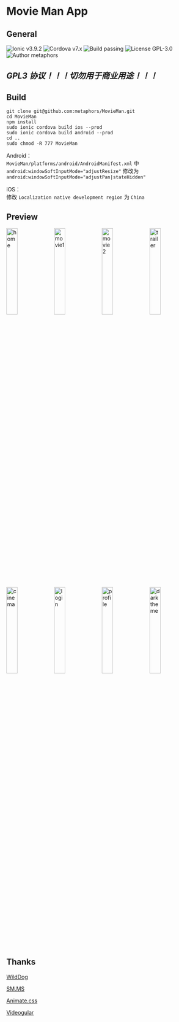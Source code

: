 # Movie Man App

## General
![Ionic v3.9.2](https://img.shields.io/badge/Ionic-v3.9.2-green.svg)
![Cordova v7.x](https://img.shields.io/badge/Cordova-v7.x-green.svg)
![Build passing](https://img.shields.io/badge/build-passing-brightgreen.svg)
![License GPL-3.0](https://img.shields.io/badge/license-GPL--3.0-blue.svg)
![Author metaphors](https://img.shields.io/badge/author-metaphors-blue.svg)

## ***GPL3 协议！！！切勿用于商业用途！！！***

## Build
```
git clone git@github.com:metaphors/MovieMan.git
cd MovieMan
npm install
sudo ionic cordova build ios --prod
sudo ionic cordova build android --prod
cd ..
sudo chmod -R 777 MovieMan
```

Android：  
`MovieMan/platforms/android/AndroidManifest.xml` 中 `android:windowSoftInputMode="adjustResize"` 修改为 `android:windowSoftInputMode="adjustPan|stateHidden"`

iOS：  
修改 `Localization native development region` 为 `China`

## Preview
<div>
	<img alt="home" src="https://github.com/metaphors/MovieMan/raw/master/README_IMGS/home.jpg" width="24%"/>
	<img alt="movie1" src="https://github.com/metaphors/MovieMan/raw/master/README_IMGS/movie1.jpg" width="24%"/>
	<img alt="movie2" src="https://github.com/metaphors/MovieMan/raw/master/README_IMGS/movie2.jpg" width="24%"/>
	<img alt="trailer" src="https://github.com/metaphors/MovieMan/raw/master/README_IMGS/trailer.jpg" width="24%"/>
	<img alt="cinema" src="https://github.com/metaphors/MovieMan/raw/master/README_IMGS/cinema.jpg" width="24%"/>
	<img alt="login" src="https://github.com/metaphors/MovieMan/raw/master/README_IMGS/login.jpg" width="24%"/>
	<img alt="profile" src="https://github.com/metaphors/MovieMan/raw/master/README_IMGS/profile.jpg" width="24%"/>
	<img alt="dark theme" src="https://github.com/metaphors/MovieMan/raw/master/README_IMGS/dark_theme.jpg" width="24%"/>
</div>

## Thanks
[WildDog](https://www.wilddog.com)

[SM.MS](https://sm.ms)

[Animate.css](https://daneden.github.io/animate.css/)

[Videogular](https://videogular.github.io/videogular2/)
